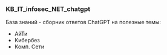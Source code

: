 ### KB_IT_infosec_NET_chatgpt

База знаний - сборник ответов ChatGPT на полезные темы:
- АйТи
- Кибербез
- Комп. Сети

